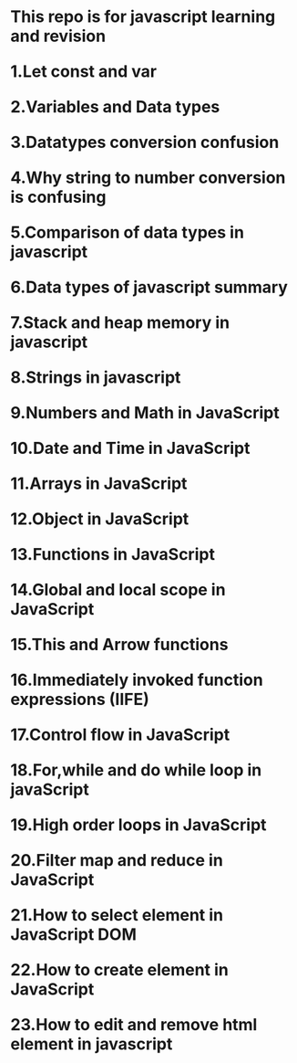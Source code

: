 <h1>This repo is for javascript learning and revision
<p>1.Let const and var
<p>2.Variables and Data types
<p>3.Datatypes conversion confusion
<p>4.Why string to number conversion is confusing
<p>5.Comparison of data types in javascript
<p>6.Data types of javascript summary
<p>7.Stack and heap memory in javascript
<p>8.Strings in javascript
<p>9.Numbers and Math in JavaScript
<p>10.Date and Time in JavaScript
<p>11.Arrays in JavaScript
<p>12.Object in JavaScript
<p>13.Functions in JavaScript
<p>14.Global and local scope in JavaScript
<p>15.This and Arrow functions
<p>16.Immediately invoked function expressions (IIFE)
<p>17.Control flow in JavaScript
<p>18.For,while and do while loop in javaScript
<p>19.High order loops in JavaScript
<p>20.Filter map and reduce in JavaScript
<p>21.How to select element in JavaScript DOM
<p>22.How to create element in JavaScript
<p>23.How to edit and remove html element in javascript